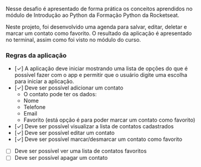 Nesse desafio é apresentado de forma prática os conceitos aprendidos no módulo de Introdução ao Python da Formação Python da Rocketseat.

Neste projeto, foi desenvolvido uma agenda para salvar, editar, deletar e marcar um contato como favorito. O resultado da aplicação é apresentado no terminal, assim como foi visto no módulo do curso.

### Regras da aplicação

- [✓] A aplicação deve iniciar mostrando uma lista de opções do que é possível fazer com o app e permitir que o usuário digite uma escolha para iniciar a aplicação.
- [✓] Deve ser possível adicionar um contato
    - O contato pode ter os dados:
    - Nome
    - Telefone
    - Email
    - Favorito (está opção é para poder marcar um contato como favorito)
- [✓] Deve ser possível visualizar a lista de contatos cadastrados
- [✓] Deve ser possível editar um contato
- [✓] Deve ser possível marcar/desmarcar um contato como favorito
- [ ] Deve ser possível ver uma lista de contatos favoritos
- [ ] Deve ser possível apagar um contato